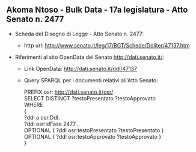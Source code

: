 ## Akoma Ntoso - Bulk Data - 17a legislatura - Atto Senato n. 2477 ##

* Scheda del Disegno di Legge - Atto Senato n. 2477:
	* http url: http://www.senato.it/leg/17/BGT/Schede/Ddliter/47137.htm

* Riferimenti al sito OpenData del Senato http://dati.senato.it/:
	* Link OpenData: http://dati.senato.it/ddl/47137
	* Query SPARQL per i documenti relativi all'Atto Senato:

        PREFIX osr: <http://dati.senato.it/osr/>  
		SELECT DISTINCT ?testoPresentato ?testoApprovato  
		WHERE  
		{  
		    ?ddl a osr:Ddl.  
		    ?ddl osr:idFase 2477 .  
		    OPTIONAL { ?ddl osr:testoPresentato ?testoPresentato }  
		    OPTIONAL { ?ddl osr:testoApprovato ?testoApprovato }  
		}
		